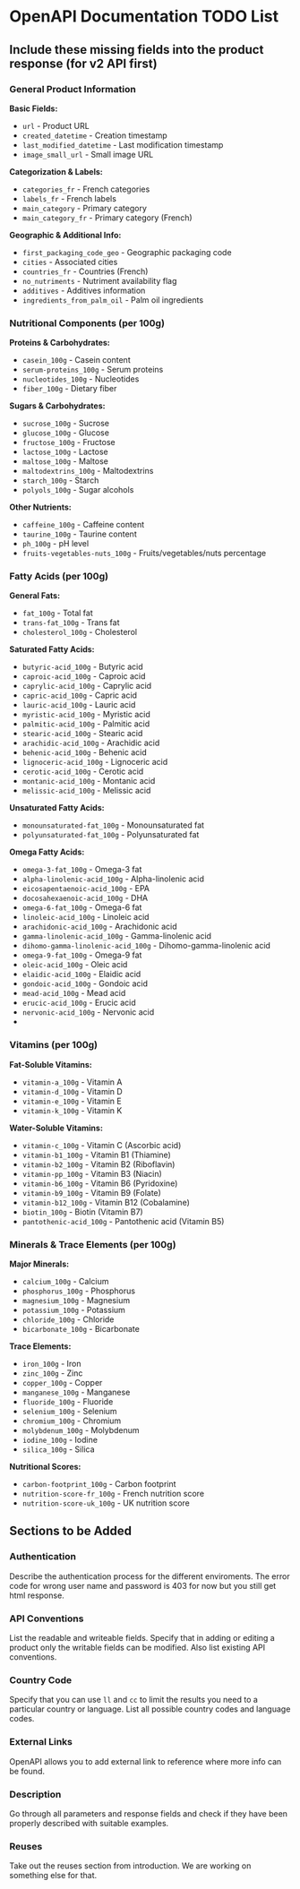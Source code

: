 # OpenAPI Documentation TODO List

## Include these missing fields into the product response (for v2 API first)

### General Product Information

**Basic Fields:**
- `url` - Product URL
- `created_datetime` - Creation timestamp
- `last_modified_datetime` - Last modification timestamp
- `image_small_url` - Small image URL

**Categorization & Labels:**
- `categories_fr` - French categories
- `labels_fr` - French labels
- `main_category` - Primary category
- `main_category_fr` - Primary category (French)

**Geographic & Additional Info:**
- `first_packaging_code_geo` - Geographic packaging code
- `cities` - Associated cities
- `countries_fr` - Countries (French)
- `no_nutriments` - Nutriment availability flag
- `additives` - Additives information
- `ingredients_from_palm_oil` - Palm oil ingredients

### Nutritional Components (per 100g)

**Proteins & Carbohydrates:**
- `casein_100g` - Casein content
- `serum-proteins_100g` - Serum proteins
- `nucleotides_100g` - Nucleotides
- `fiber_100g` - Dietary fiber

**Sugars & Carbohydrates:**
- `sucrose_100g` - Sucrose
- `glucose_100g` - Glucose  
- `fructose_100g` - Fructose
- `lactose_100g` - Lactose
- `maltose_100g` - Maltose
- `maltodextrins_100g` - Maltodextrins
- `starch_100g` - Starch
- `polyols_100g` - Sugar alcohols

**Other Nutrients:**
- `caffeine_100g` - Caffeine content
- `taurine_100g` - Taurine content
- `ph_100g` - pH level
- `fruits-vegetables-nuts_100g` - Fruits/vegetables/nuts percentage

### Fatty Acids (per 100g)

**General Fats:**
- `fat_100g` - Total fat
- `trans-fat_100g` - Trans fat
- `cholesterol_100g` - Cholesterol

**Saturated Fatty Acids:**
- `butyric-acid_100g` - Butyric acid
- `caproic-acid_100g` - Caproic acid
- `caprylic-acid_100g` - Caprylic acid
- `capric-acid_100g` - Capric acid
- `lauric-acid_100g` - Lauric acid
- `myristic-acid_100g` - Myristic acid
- `palmitic-acid_100g` - Palmitic acid
- `stearic-acid_100g` - Stearic acid
- `arachidic-acid_100g` - Arachidic acid
- `behenic-acid_100g` - Behenic acid
- `lignoceric-acid_100g` - Lignoceric acid
- `cerotic-acid_100g` - Cerotic acid
- `montanic-acid_100g` - Montanic acid
- `melissic-acid_100g` - Melissic acid

**Unsaturated Fatty Acids:**
- `monounsaturated-fat_100g` - Monounsaturated fat
- `polyunsaturated-fat_100g` - Polyunsaturated fat

**Omega Fatty Acids:**
- `omega-3-fat_100g` - Omega-3 fat
- `alpha-linolenic-acid_100g` - Alpha-linolenic acid
- `eicosapentaenoic-acid_100g` - EPA
- `docosahexaenoic-acid_100g` - DHA
- `omega-6-fat_100g` - Omega-6 fat
- `linoleic-acid_100g` - Linoleic acid
- `arachidonic-acid_100g` - Arachidonic acid
- `gamma-linolenic-acid_100g` - Gamma-linolenic acid
- `dihomo-gamma-linolenic-acid_100g` - Dihomo-gamma-linolenic acid
- `omega-9-fat_100g` - Omega-9 fat
- `oleic-acid_100g` - Oleic acid
- `elaidic-acid_100g` - Elaidic acid
- `gondoic-acid_100g` - Gondoic acid
- `mead-acid_100g` - Mead acid
- `erucic-acid_100g` - Erucic acid
- `nervonic-acid_100g` - Nervonic acid
- 
### Vitamins (per 100g)

**Fat-Soluble Vitamins:**
- `vitamin-a_100g` - Vitamin A
- `vitamin-d_100g` - Vitamin D
- `vitamin-e_100g` - Vitamin E
- `vitamin-k_100g` - Vitamin K

**Water-Soluble Vitamins:**
- `vitamin-c_100g` - Vitamin C (Ascorbic acid)
- `vitamin-b1_100g` - Vitamin B1 (Thiamine)
- `vitamin-b2_100g` - Vitamin B2 (Riboflavin)
- `vitamin-pp_100g` - Vitamin B3 (Niacin)
- `vitamin-b6_100g` - Vitamin B6 (Pyridoxine)
- `vitamin-b9_100g` - Vitamin B9 (Folate)
- `vitamin-b12_100g` - Vitamin B12 (Cobalamine)
- `biotin_100g` - Biotin (Vitamin B7)
- `pantothenic-acid_100g` - Pantothenic acid (Vitamin B5)

### Minerals & Trace Elements (per 100g)

**Major Minerals:**
- `calcium_100g` - Calcium
- `phosphorus_100g` - Phosphorus
- `magnesium_100g` - Magnesium
- `potassium_100g` - Potassium
- `chloride_100g` - Chloride
- `bicarbonate_100g` - Bicarbonate

**Trace Elements:**
- `iron_100g` - Iron
- `zinc_100g` - Zinc
- `copper_100g` - Copper
- `manganese_100g` - Manganese
- `fluoride_100g` - Fluoride
- `selenium_100g` - Selenium
- `chromium_100g` - Chromium
- `molybdenum_100g` - Molybdenum
- `iodine_100g` - Iodine
- `silica_100g` - Silica

**Nutritional Scores:**
- `carbon-footprint_100g` - Carbon footprint
- `nutrition-score-fr_100g` - French nutrition score
- `nutrition-score-uk_100g` - UK nutrition score

## Sections to be Added

### Authentication

Describe the authentication process for the different enviroments. The error code for wrong user name and password is 403 for now but you still get html response.

### API Conventions

List the readable and writeable fields. Specify that in adding or editing a product only the writable fields can be modified. Also list existing API conventions.

### Country Code

Specify that you can use `ll` and `cc` to limit the results you need to a particular country or language. List all possible country codes and language codes.

### External Links

OpenAPI allows you to add external link to reference where more info can be found.

### Description

Go through all parameters and response fields and check if they have been properly described with suitable examples.

### Reuses

Take out the reuses section from introduction. We are working on something else for that.
